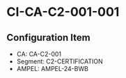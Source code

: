 # CI-CA-C2-001-001

## Configuration Item
- CA: CA-C2-001
- Segment: C2-CERTIFICATION
- AMPEL: AMPEL-24-BWB
